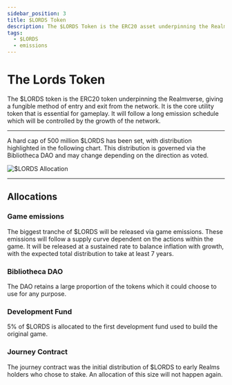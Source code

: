 ```yaml
---
sidebar_position: 3
title: $LORDS Token
description: The $LORDS Token is the ERC20 asset underpinning the Realmverse and beyond, giving a fungible method of entry and exit from the platform, as well as trading various assets and aligning the interests of Realm owners and other stakeholders.
tags:
  - $LORDS
  - emissions
---
```


# The Lords Token

The $LORDS token is the ERC20 token underpinning the Realmverse, giving a fungible method of entry and exit from the network. It is the core utility token that is essential for gameplay. It will follow a long emission schedule which will be controlled by the growth of the network.




---


A hard cap of 500 million $LORDS has been set, with distribution highlighted in the following chart. This distribution is governed via the Bibliotheca DAO and may change depending on the direction as voted.

![$LORDS Allocation](/img/allocation.png)



---
## Allocations

### Game emissions

The biggest tranche of $LORDS will be released via game emissions. These emissions will follow a supply curve dependent on the actions within the game. It will be released at a sustained rate to balance inflation with growth, with the expected total distribution to take at least 7 years.

### Bibliotheca DAO

The DAO retains a large proportion of the tokens which it could choose to use for any purpose.

### Development Fund

5% of $LORDS is allocated to the first development fund used to build the original game.

### Journey Contract

The journey contract was the initial distribution of $LORDS to early Realms holders who chose to stake. An allocation of this size will not happen again.


